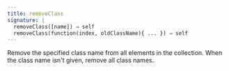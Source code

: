 ```yaml
---
title: removeClass
signature: |
  removeClass([name]) ⇒ self
  removeClass(function(index, oldClassName){ ... }) ⇒ self
---
```


Remove the specified class name from all elements in the collection. When the
class name isn't given, remove all class names.
